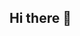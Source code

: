 ## Hi there 👋

<!--
**sibusiso-ma/sibusiso-ma** is a ✨ _special_ ✨ repository because its `README.md` (this file) appears on your GitHub profile.

Here are some ideas to get you started:

- 🔭  I’m currently studying a BSc in Astrophysics and Pure Mathematics at the University of Cape Town, South Africa.I am passionate about using the language of Mathematics to explain and model the phenomena in our universe. I am also interested in data science and data analysis. I want to gain more experience in the data science field by working on real world projects online
- 🌱 I’m currently learning python pandas ..
- 👯 I’m looking to collaborate on data science projects using python programming language.
- 🤔 I’m looking for help with . the projects to undertake and the resources needed for me to finish the projects..
- 💬 Ask me about stellar evolution and mathematical abstraction..
- 📫 How to reach me: you can reach me on my github account ...
- 😄 Pronouns: He/ Him...
- ⚡ Fun fact: ...
-->
